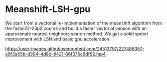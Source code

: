 # Meanshift-LSH-gpu
We start from a vectorial re-implementation of the meanshift algorithm from the fastai22-23p2 course and build a faster vectorial version with an approximate nearest neighbors search method. We get a solid speed improvement with LSH and basic gpu acceleration.






https://user-images.githubusercontent.com/24513797/227486357-e9f3a65b-d394-4d8d-9421-66f375c6df62.mp4

